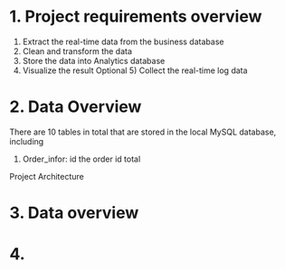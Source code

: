 # 1. Project requirements overview
1) Extract the real-time data from the business database
2) Clean and transform the data
3) Store the data into Analytics database
4) Visualize the result
Optional 5) Collect the real-time log data

# 2. Data Overview
There are 10 tables in total that are stored in the local MySQL database, including 
1) Order_infor: 
id	the order id
total 




Project Architecture
# 3. Data overview
# 4. 

